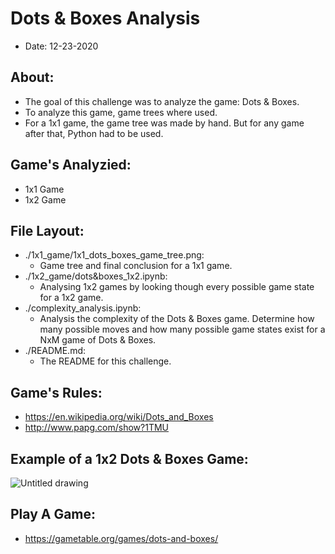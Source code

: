 # Dots & Boxes Analysis
- Date: 12-23-2020

## About:
- The goal of this challenge was to analyze the game: Dots & Boxes.
- To analyze this game, game trees where used.
- For a 1x1 game, the game tree was made by hand. But for any game after that, Python had to be used.

## Game's Analyzied:
- 1x1 Game
- 1x2 Game

## File Layout:
- ./1x1_game/1x1_dots_boxes_game_tree.png: 
	- Game tree and final conclusion for a 1x1 game.
- ./1x2_game/dots&boxes_1x2.ipynb:
	- Analysing 1x2 games by looking though every possible game state for a 1x2 game.
- ./complexity_analysis.ipynb: 
	- Analysis the complexity of the Dots & Boxes game. Determine how many possible moves and how many possible game states exist for a NxM game of Dots & Boxes.
- ./README.md:
	- The README for this challenge.

## Game's Rules:
- https://en.wikipedia.org/wiki/Dots_and_Boxes
- http://www.papg.com/show?1TMU

## Example of a 1x2 Dots & Boxes Game:
![Untitled drawing](https://user-images.githubusercontent.com/15916367/102980085-3ea1c500-44c4-11eb-89af-1ca814058483.png)

## Play A Game:
- https://gametable.org/games/dots-and-boxes/


